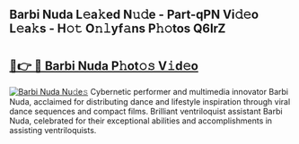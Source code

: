 ## Barbi Nuda L𝚎a𝚔ed N𝚞𝚍e - Part-qPN Vi𝚍𝚎o L𝚎a𝚔s - H𝚘𝚝 O𝚗𝚕yf𝚊ns P𝚑𝚘tos Q6IrZ

# <h2><a href="http://kf0shvp.oniu.top/?m=Barbi+Nuda">🔗👉 🔴 Barbi Nuda P𝚑ot𝚘𝚜 V𝚒d𝚎o</a></h2>

[![Barbi Nuda Nu𝚍e𝚜](https://i.imgur.com/0qMVB7G.gif)](http://kf0shvp.oniu.top/?m=Barbi+Nuda)
Cybernetic performer and multimedia innovator Barbi Nuda, acclaimed for distributing dance and lifestyle inspiration through viral dance sequences and compact films. Brilliant ventriloquist assistant Barbi Nuda, celebrated for their exceptional abilities and accomplishments in assisting ventriloquists.  
